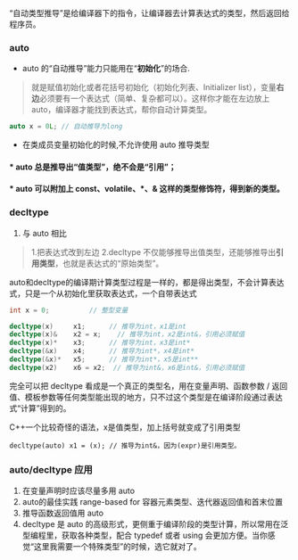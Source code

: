 “自动类型推导”是给编译器下的指令，让编译器去计算表达式的类型，然后返回给程序员。

### auto

 * auto 的“自动推导”能力只能用在“**初始化**”的场合.

 > 就是赋值初始化或者花括号初始化（初始化列表、Initializer list），变量**右边**必须要有一个表达式（简单、复杂都可以）。这样你才能在左边放上 auto，编译器才能找到表达式，帮你自动计算类型。

```C++
auto x = 0L; // 自动推导为long
```

 * 在类成员变量初始化的时候,不允许使用 auto 推导类型

#### * auto 总是推导出“值类型”，绝不会是“引用”；

#### * auto 可以附加上 const、volatile、*、& 这样的类型修饰符，得到新的类型。

### decltype

1. 与 auto 相比
> 1.把表达式改到左边
> 2.decltype 不仅能够推导出值类型，还能够推导出**引用类型**，也就是表达式的“原始类型”。

auto和decltype的编译期计算类型过程是一样的，都是得出类型，不会计算表达式，只是一个从初始化里获取表达式，一个自带表达式

```C++
int x = 0;          // 整型变量

decltype(x)     x1;      // 推导为int，x1是int
decltype(x)&    x2 = x;    // 推导为int，x2是int&，引用必须赋值
decltype(x)*    x3;      // 推导为int，x3是int*
decltype(&x)    x4;      // 推导为int*，x4是int*
decltype(&x)*   x5;      // 推导为int*，x5是int**
decltype(x2)    x6 = x2;  // 推导为int&，x6是int&，引用必须赋值
```

完全可以把 decltype 看成是一个真正的类型名，用在变量声明、函数参数 / 返回值、模板参数等任何类型能出现的地方，只不过这个类型是在编译阶段通过表达式“计算”得到的。


C++一个比较奇怪的语法，x是值类型，加上括号就变成了引用类型

    decltype(auto) x1 = (x); // 推导为int&，因为(expr)是引用类型。


### auto/decltype 应用

1. 在变量声明时应该尽量多用 auto 
2. auto的最佳实践 range-based for 容器元素类型、迭代器返回值和首末位置
3. 推导函数返回值用 auto
4. decltype 是 auto 的高级形式，更侧重于编译阶段的类型计算，所以常用在泛型编程里，获取各种类型，配合 typedef 或者 using 会更加方便。当你感觉“这里我需要一个特殊类型”的时候，选它就对了。